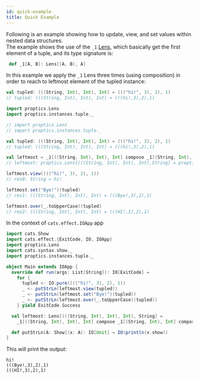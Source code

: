 ```yaml
---
id: quick-example
title: Quick Example
---
```


Following is an example showing how to update, view, and set values within nested data structures.<br/>
The example shows the use of the `_1` [Lens](/Proptics/docs/optics/lens), which basically get the first element of a tuple,
and its type signature is: 
```scala
 def _1[A, B]: Lens[(A, B), A]
```

In this example we apply the `_1` Lens three times (using  composition) in order to reach to leftmost
element of the tupled instance:
```scala
val tupled: (((String, Int), Int), Int) = ((("hi!", 3), 2), 1)
// tupled: (((String, Int), Int), Int) = (((hi!,3),2),1)
```

```scala
import proptics.Lens
import proptics.instances.tuple._

// import proptics.Lens
// import proptics.instances.tuple._

val tupled: (((String, Int), Int), Int) = ((("hi!", 3), 2), 1)
// tupled: (((String, Int), Int), Int) = (((hi!,3),2),1)

val leftmost = _1[((String, Int), Int), Int] compose _1[(String, Int), Int] compose _1[String, Int]
// leftmost: proptics.Lens[(((String, Int), Int), Int),String] = proptics.Lens_$$anon$2@716c8dae

leftmost.view(((("hi!", 3), 2), 1))
// res0: String = hi!

leftmost.set("Bye!")(tupled)
// res1: (((String, Int), Int), Int) = (((Bye!,3),2),1)

leftmost.over(_.toUpperCase)(tupled)
// res2: (((String, Int), Int), Int) = (((HI!,3),2),1)
```

In the context of `cats.effect.IOApp` app

```scala
import cats.Show
import cats.effect.{ExitCode, IO, IOApp}
import proptics.Lens
import cats.syntax.show._
import proptics.instances.tuple._

object Main extends IOApp {
  override def run(args: List[String]): IO[ExitCode] =
    for {
      tupled <- IO.pure(((("hi!", 3), 2), 1))
      _ <- putStrLn(leftmost.view(tupled))
      _ <- putStrLn(leftmost.set("Bye!")(tupled))
      _ <- putStrLn(leftmost.over(_.toUpperCase)(tupled))
    } yield ExitCode.Success

  val leftmost: Lens[(((String, Int), Int), Int), String] =
    _1[((String, Int), Int), Int] compose _1[(String, Int), Int] compose _1[String, Int]

  def putStrLn[A: Show](x: A): IO[Unit] = IO(println(x.show))
}
```
This will print the output:
```
hi!
(((Bye!,3),2),1)
(((HI!,3),2),1)
```

